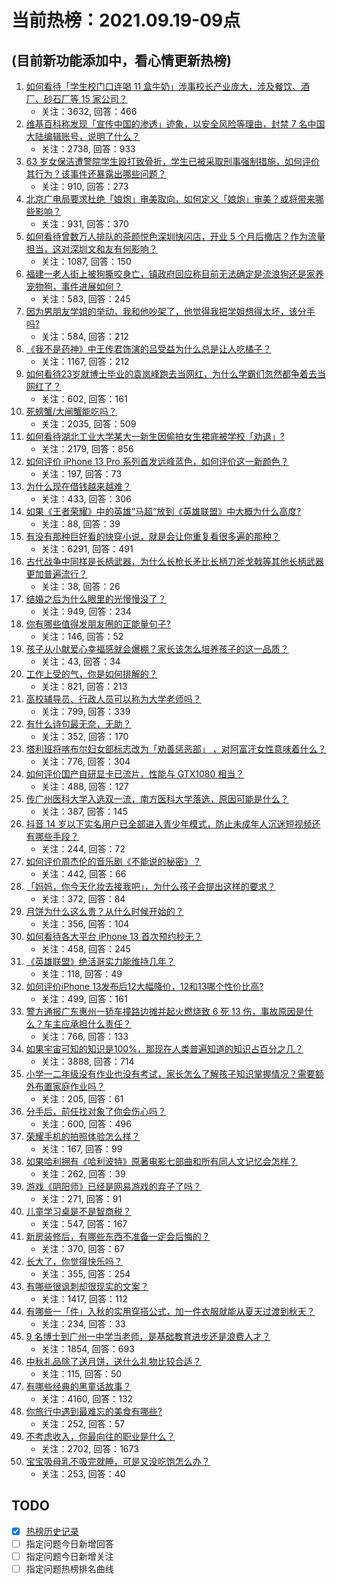 # 当前热榜：2021.09.19-09点
## (目前新功能添加中，看心情更新热榜)
1. [如何看待「学生校门口连喝 11 盒牛奶」涉事校长产业庞大，涉及餐饮、酒厂、砂石厂等 15 家公司？](https://www.zhihu.com/question/487638493)
    * 关注：3632, 回答：466
2. [维基百科称发现「宣传中国的渗透」迹象，以安全风险等理由，封禁 7 名中国大陆编辑账号，说明了什么？](https://www.zhihu.com/question/487473820)
    * 关注：2738, 回答：933
3. [63 岁女保洁遭警院学生殴打致骨折，学生已被采取刑事强制措施，如何评价其行为？该事件还暴露出哪些问题？](https://www.zhihu.com/question/486937885)
    * 关注：910, 回答：273
4. [北京广电局要求杜绝「娘炮」审美取向，如何定义「娘炮」审美？或将带来哪些影响？](https://www.zhihu.com/question/487630781)
    * 关注：931, 回答：370
5. [如何看待曾数万人排队的茶颜悦色深圳快闪店，开业 5 个月后撤店？作为流量担当，这对深圳文和友有何影响？](https://www.zhihu.com/question/487506120)
    * 关注：1087, 回答：150
6. [福建一老人街上被狗撕咬身亡，镇政府回应称目前无法确定是流浪狗还是家养宠物狗，事件进展如何？](https://www.zhihu.com/question/487683019)
    * 关注：583, 回答：245
7. [因为男朋友学姐的举动，我和他吵架了，他觉得我把学姐想得太坏，该分手吗?](https://www.zhihu.com/question/452678201)
    * 关注：584, 回答：212
8. [《我不是药神》中王传君饰演的吕受益为什么总是让人吃橘子？](https://www.zhihu.com/question/283997452)
    * 关注：1167, 回答：212
9. [如何看待23岁就博士毕业的袁岚峰跑去当网红，为什么学霸们忽然都争着去当网红了？](https://www.zhihu.com/question/487518051)
    * 关注：602, 回答：161
10. [死螃蟹/大闸蟹能吃吗？](https://www.zhihu.com/question/294330296)
    * 关注：2035, 回答：509
11. [如何看待湖北工业大学某大一新生因偷拍女生裙底被学校「劝退」?](https://www.zhihu.com/question/487264310)
    * 关注：2179, 回答：856
12. [如何评价 iPhone 13 Pro 系列首发远峰蓝色，如何评价这一新颜色？](https://www.zhihu.com/question/486896794)
    * 关注：197, 回答：73
13. [为什么现在借钱越来越难？](https://www.zhihu.com/question/486750559)
    * 关注：433, 回答：306
14. [如果《王者荣耀》中的英雄“马超”放到《英雄联盟》中大概为什么高度?](https://www.zhihu.com/question/484795264)
    * 关注：88, 回答：39
15. [有没有那种巨好看的快穿小说，就是会让你重复看很多遍的那种？](https://www.zhihu.com/question/384160568)
    * 关注：6291, 回答：491
16. [古代战争中同样是长柄武器，为什么长枪长矛比长柄刀斧戈戟等其他长柄武器更加普遍流行？](https://www.zhihu.com/question/487528674)
    * 关注：38, 回答：26
17. [结婚之后为什么眼里的光慢慢没了？](https://www.zhihu.com/question/486476826)
    * 关注：949, 回答：234
18. [你有哪些值得发朋友圈的正能量句子?](https://www.zhihu.com/question/484051164)
    * 关注：146, 回答：52
19. [孩子从小献爱心幸福感就会爆棚？家长该怎么培养孩子的这一品质？](https://www.zhihu.com/question/486918587)
    * 关注：43, 回答：34
20. [工作上受的气，你是如何排解的？](https://www.zhihu.com/question/470607647)
    * 关注：821, 回答：213
21. [高校辅导员、行政人员可以称为大学老师吗？](https://www.zhihu.com/question/487117456)
    * 关注：799, 回答：339
22. [有什么诗句最无奈，无助？](https://www.zhihu.com/question/484727370)
    * 关注：352, 回答：170
23. [塔利班将喀布尔妇女部标志改为「劝善惩恶部」 ，对阿富汗女性意味着什么？](https://www.zhihu.com/question/487583164)
    * 关注：776, 回答：304
24. [如何评价国产自研显卡已流片，性能与 GTX1080 相当？](https://www.zhihu.com/question/485792953)
    * 关注：488, 回答：127
25. [传广州医科大学入选双一流，南方医科大学落选，原因可能是什么？](https://www.zhihu.com/question/487096573)
    * 关注：387, 回答：145
26. [抖音 14 岁以下实名用户已全部进入青少年模式，防止未成年人沉迷短视频还有哪些手段？](https://www.zhihu.com/question/487601907)
    * 关注：244, 回答：72
27. [如何评价周杰伦的音乐剧《不能说的秘密》？](https://www.zhihu.com/question/52256486)
    * 关注：442, 回答：66
28. [「妈妈，你今天化妆去接我吧」，为什么孩子会提出这样的要求？](https://www.zhihu.com/question/487221276)
    * 关注：372, 回答：84
29. [月饼为什么这么贵？从什么时候开始的？](https://www.zhihu.com/question/486420568)
    * 关注：356, 回答：104
30. [如何看待各大平台 iPhone 13 首次预约秒无？](https://www.zhihu.com/question/487489603)
    * 关注：458, 回答：245
31. [《英雄联盟》绝活哥实力能维持几年？](https://www.zhihu.com/question/486702231)
    * 关注：118, 回答：49
32. [如何评价iPhone 13发布后12大幅降价，12和13哪个性价比高?](https://www.zhihu.com/question/486974077)
    * 关注：499, 回答：161
33. [警方通报广东惠州一轿车撞路边摊并起火燃烧致 6 死 13 伤，事故原因是什么？车主应承担什么责任？](https://www.zhihu.com/question/487568474)
    * 关注：766, 回答：133
34. [如果宇宙可知的知识是100%，那现在人类普遍知道的知识占百分之几？](https://www.zhihu.com/question/65407798)
    * 关注：3888, 回答：714
35. [小学一二年级没有作业也没有考试，家长怎么了解孩子知识掌握情况？需要额外布置家庭作业吗？](https://www.zhihu.com/question/485684259)
    * 关注：205, 回答：61
36. [分手后，前任找对象了你会伤心吗？](https://www.zhihu.com/question/481280774)
    * 关注：600, 回答：496
37. [荣耀手机的拍照体验怎么样？](https://www.zhihu.com/question/487470060)
    * 关注：167, 回答：99
38. [如果哈利拥有《哈利波特》原著电影七部曲和所有同人文记忆会怎样？](https://www.zhihu.com/question/472753896)
    * 关注：262, 回答：39
39. [游戏《阴阳师》已经是网易游戏的弃子了吗？](https://www.zhihu.com/question/487094890)
    * 关注：271, 回答：91
40. [儿童学习桌是不是智商税？](https://www.zhihu.com/question/305568353)
    * 关注：547, 回答：167
41. [新房装修后，有哪些东西不准备一定会后悔的？](https://www.zhihu.com/question/486551521)
    * 关注：370, 回答：67
42. [长大了，你觉得快乐吗？](https://www.zhihu.com/question/486264630)
    * 关注：355, 回答：254
43. [有哪些很讽刺却很现实的文案？](https://www.zhihu.com/question/484374014)
    * 关注：1417, 回答：112
44. [有哪些一「件」入秋的实用穿搭公式，加一件衣服就能从夏天过渡到秋天？](https://www.zhihu.com/question/486825050)
    * 关注：234, 回答：33
45. [9 名博士到广州一中学当老师，是基础教育进步还是浪费人才？](https://www.zhihu.com/question/487198946)
    * 关注：1854, 回答：693
46. [中秋礼品除了送月饼，送什么礼物比较合适？](https://www.zhihu.com/question/422654468)
    * 关注：115, 回答：50
47. [有哪些经典的黑童话故事？](https://www.zhihu.com/question/29913205)
    * 关注：4160, 回答：132
48. [你旅行中遇到最难忘的美食有哪些?](https://www.zhihu.com/question/484374778)
    * 关注：252, 回答：57
49. [不考虑收入，你最向往的职业是什么？](https://www.zhihu.com/question/487040327)
    * 关注：2702, 回答：1673
50. [宝宝吸母乳不吸完就睡，可是又没吃饱怎么办？](https://www.zhihu.com/question/427860084)
    * 关注：253, 回答：40
## TODO
* [x] [热榜历史记录](hot_history/AllHot.md)
* [ ] 指定问题今日新增回答
* [ ] 指定问题今日新增关注
* [ ] 指定问题热榜排名曲线
